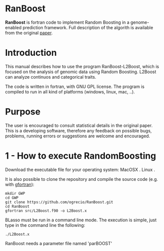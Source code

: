 # RanBoost

   **RanBoost** is fortran code to implement Random Boosting in a genome-enabled prediction framework. 
   Full description of the algorith is available from the original [paper](https://doi.org/10.3168/jds.2012-5630).

# Introduction
This manual describes how to use the program RanBoost-L2Boost, which is focused on the analysis of genomic data using Random Boosting. L2Boost can analyze continuos and categorical traits. 

The code is written in fortran, with GNU GPL license. The program is compiled to run in all kind of platforms (windows, linux, mac, ..).


# Purpose
The user is encouraged to consult statistical details in the original paper. This is a developing software, therefore any feedback on possible bugs, problems, running errors or suggestions are welcome and encouraged.

# 1 - How to execute RandomBoosting

Download the executable file for your operating system:
MacOSX .
Linux .

It is also possible to clone the repository and compile the source code (e.g. with [gfortran](https://gcc.gnu.org/wiki/GFortranBinaries)):
```
mkdir GWP
cd GWP
git clone https://github.com/ogrecio/RanBoost.git
cd RanBoost
gfortran src/L2Boost.f90 -o L2Boost.x
```

BLasso must be run in a command line mode. The execution is simple, just type in the command line the following:

```
./L2Boost.x 
```

RanBoost needs a parameter file named 'parBOOST' 


